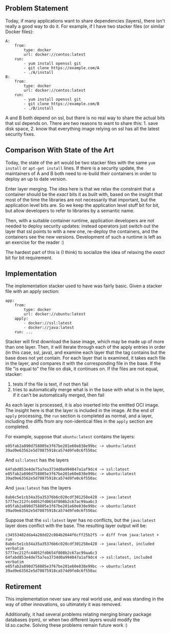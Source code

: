 ## Problem Statement

Today, if many applications want to share dependencies (layers), there isn't
really a good way to do it. For example, if I have two stacker files (or
similar Docker files):

    A:
        from:
            type: docker
            url: docker://centos:latest
        run:
            - yum install openssl git
            - git clone https://example.com/A
            - ./A/install
    B:
        from:
            type: docker
            url: docker://centos:latest
        run:
            - yum install openssl git
            - git clone https://example.com/B
            - ./B/install

A and B both depend on ssl, but there is no real way to share the actual bits
that ssl depends on. There are two reasons to want to share this: 1. save disk
space, 2. know that everything image relying on ssl has all the latest security
fixes.

## Comparison With State of the Art

Today, the state of the art would be two stacker files with the same `yum
install` or `apt-get install` lines. If there is a security update, the
maintainers of A and B both need to re-build their containers in order to
deploy an up to date version.

Enter layer merging. The idea here is that we relax the constraint that a
container should be the *exact* bits it as built with, based on the insight
that most of the time the libraries are not necessarily that important, but the
application level bits are. So we keep the application level stuff bit for bit,
but allow developers to refer to libraries by a semantic name.

Then, with a suitable container runtime, application developers are not needed
to deploy security updates: instead operators just switch out the layer that
ssl points to with a new one, re-deploy the containers, and the containers see
the new versions. Development of such a runtime is left as an exercise for the
reader :)

The hardest part of this is (I think) to socialize the idea of relaxing the
*exact* bit for bit requirement.

## Implementation

The implementation stacker used to have was fairly basic. Given a stacker file with
an apply section:

    app:
        from:
            type: docker
            url: docker://ubuntu:latest
        apply:
            - docker://ssl:latest
            - docker://java:latest
        run: ...

Stacker will first download the base image, which may be made up of more than
one layer. Then, it will iterate through each of the apply entries in order (in
this case, ssl, java), and examine each layer that the tag contains but the
base does not yet contain. For each layer that is examined, it takes each file
in the layer, and compares it with the corresponding file in the base. If the
file "is equal to" the file on disk, it continues on. If the files are not
equal, stacker:

1. tests if the file is text, if not then fail
1. tries to automatically merge what is in the base with what is in the layer,
   if it can't be automatically merged, then fail

As each layer is processed, it is also inserted into the emitted OCI image. The
insight here is that the layer is included in the image. At the end of `apply`
processing, the `run` section is completed as normal, and a layer, including
the diffs from any non-identical files in the `apply` section are completed.

For example, suppose that `ubuntu:latest` contains the layers:

    e05fab2a890d758805e3f67be201e60e838e99bc -> ubuntu:latest
    39ad9e63562e5d70875918ca574d9fe0c6f550ac

And `ssl:latest` has the layers

    64fabd853e4de75a7ea3734d0a994047a1af9dc4 -> ssl:latest
    e05fab2a890d758805e3f67be201e60e838e99bc -> ubuntu:latest
    39ad9e63562e5d70875918ca574d9fe0c6f550ac

And `java:latest` has the layers

    8ab6c5e1cb34a35a35376b6c020cdf301258e428 -> java:latest
    5777ec212fc44052fd0654f808b2c67ac99aa6c3
    e05fab2a890d758805e3f67be201e60e838e99bc -> ubuntu:latest
    39ad9e63562e5d70875918ca574d9fe0c6f550ac

Suppose that the `ssl:latest` layer has no conflicts, but the `java:latest`
layer does conflict with the base. The resulting layer output will be:

    c34553482dda4a28dd22c084b2644f6cff25b2f5 -> diff from java:latest + run
    8ab6c5e1cb34a35a35376b6c020cdf301258e428 -> java:latest, included verbatim
    5777ec212fc44052fd0654f808b2c67ac99aa6c3
    64fabd853e4de75a7ea3734d0a994047a1af9dc4 -> ssl:latest, included verbatim
    e05fab2a890d758805e3f67be201e60e838e99bc -> ubuntu:latest
    39ad9e63562e5d70875918ca574d9fe0c6f550ac

## Retirement

This implementation never saw any real world use, and was standing in the way
of other innovations, so ultimately it was removed.

Additionally, it had several problems relating merging binary package databases
(rpm), or when two different layers would modify the ld.so.cache. Solving these
problems remain future work :)
